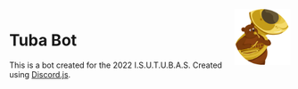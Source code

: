 <img src="TubaBot.png" alt="Logo" title = "Logo" align="right" width="100" height="100" />

# Tuba Bot
This is a bot created for the 2022 I.S.U.T.U.B.A.S. Created using [Discord.js](https://discord.js.org/#/).

